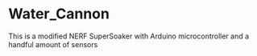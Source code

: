 # Water_Cannon
This is a modified NERF SuperSoaker with Arduino microcontroller and a handful amount of sensors
